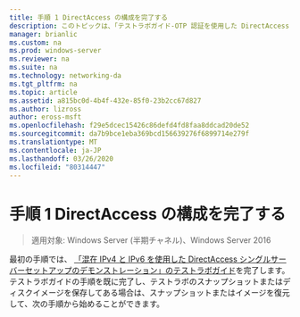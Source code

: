 ```yaml
---
title: 手順 1 DirectAccess の構成を完了する
description: このトピックは、「テストラボガイド-OTP 認証を使用した DirectAccess のデモンストレーション」と「RSA SecurID for Windows Server 2016」に含まれています。
manager: brianlic
ms.custom: na
ms.prod: windows-server
ms.reviewer: na
ms.suite: na
ms.technology: networking-da
ms.tgt_pltfrm: na
ms.topic: article
ms.assetid: a815bc0d-4b4f-432e-85f0-23b2cc67d827
ms.author: lizross
author: eross-msft
ms.openlocfilehash: f29e5dcec15426c86defd4fd8faa8ddcad20de52
ms.sourcegitcommit: da7b9bce1eba369bcd156639276f6899714e279f
ms.translationtype: MT
ms.contentlocale: ja-JP
ms.lasthandoff: 03/26/2020
ms.locfileid: "80314447"
---
```

# <a name="step-1-complete-the-directaccess-configuration"></a>手順 1 DirectAccess の構成を完了する

>適用対象: Windows Server (半期チャネル)、Windows Server 2016

最初の手順では、 [「混在 IPv4 と IPv6 を使用した DirectAccess シングルサーバーセットアップのデモンストレーション」のテストラボガイド](https://go.microsoft.com/fwlink/p/?LinkId=237004)を完了します。 テストラボガイドの手順を既に完了し、テストラボのスナップショットまたはディスクイメージを保存してある場合は、スナップショットまたはイメージを復元して、次の手順から始めることができます。  
  


